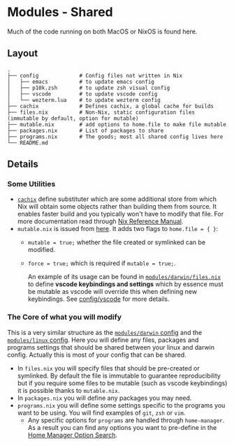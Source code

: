 # Modules - Shared

Much of the code running on both MacOS or NixOS is found here.

## Layout

```text
.
├── config             # Config files not written in Nix
│   ├── emacs          # to update emacs config
│   ├── p10k.zsh       # to update zsh visual config
│   ├── vscode         # to update vscode config
│   └── wezterm.lua    # to update wezterm config
├── cachix             # Defines cachix, a global cache for builds
├── files.nix          # Non-Nix, static configuration files (immutable by default, option for mutable)
├── mutable.nix        # add options to home.file to make file mutable
├── packages.nix       # List of packages to share
├── programs.nix       # The goods; most all shared config lives here
└── README.md

```

## Details

### Some Utilities

+ [`cachix`](./cachix/default.nix) define substituter which are some additional store from which Nix will obtain some objects rather than building them from source. It enables faster build and you typically won't have to modify that file. For more documentation read through [Nix Reference Manual](https://nix.dev/manual/nix/2.17/command-ref/conf-file#conf-substituters).
+ `mutable.nix` is issued from [here](https://gist.github.com/piousdeer/b29c272eaeba398b864da6abf6cb5daa). It adds two flags to `home.file = { }`:
  + `mutable = true;` whether the file created or symlinked can be modified.
  + `force = true;` which is required if `mutable = true;`.

    An example of its usage can be found in [`modules/darwin/files.nix`](./../darwin/files.nix#L18-L28) to define **vscode keybindings and settings** which by essence must be mutable as vscode will override this when defining new keybindings. See [config/vscode](./config/README.md) for more details.

### The Core of what you will modify

This is a very similar structure as the [`modules/darwin` config](./../darwin/README.md) and the [`modules/linux` config](./../linux/README.md). Here you will define any files, packages and programs settings that should be shared between your linux and darwin config. Actually this is most of your config that can be shared.

+ In `files.nix` you will specify files that should be pre-created or symlinked. By default the file is immutable to guarantee reproducibility but if you require some files to be mutable (such as vscode keybindings) it is possible thanks to `mutable.nix`.
+ In `packages.nix` you will define any packages you may need.
+ `programs.nix` you will define some settings specific to the programs you want to be using. You will find examples of  `git`, `zsh` or `vim`.
  + Any specific options for `programs` are handled through `home-manager`. As a result you can find any options you want to pre-define in the [Home Manager Option Search](https://home-manager-options.extranix.com/).
